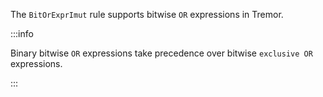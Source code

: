 The `BitOrExprImut` rule supports bitwise `OR` expressions in Tremor.

:::info

Binary bitwise `OR` expressions take precedence over bitwise `exclusive OR` expressions.

:::

